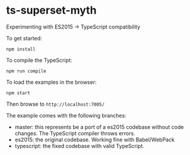 # ts-superset-myth
Experimenting with ES2015 -> TypeScript compatibility

To get started:

    npm install


To compile the TypeScript:

    npm run compile
    
To load the examples in the browser:

    npm start
    
Then browse to `http://localhost:7005/`

The example comes with the following branches:

- master: this represents be a port of a es2015 codebase without code changes. The TypeScript compiler throws errors.
- es2015: the original codebase. Working fine with Babel/WebPack
- typescript: the fixed codebase with valid TypeScript. 